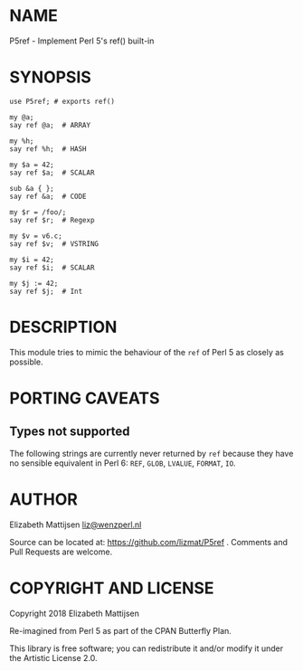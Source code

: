NAME
====

P5ref - Implement Perl 5's ref() built-in

SYNOPSIS
========

    use P5ref; # exports ref()

    my @a;
    say ref @a;  # ARRAY

    my %h;
    say ref %h;  # HASH

    my $a = 42;
    say ref $a;  # SCALAR

    sub &a { };
    say ref &a;  # CODE

    my $r = /foo/;
    say ref $r;  # Regexp

    my $v = v6.c;
    say ref $v;  # VSTRING

    my $i = 42;
    say ref $i;  # SCALAR

    my $j := 42;
    say ref $j;  # Int

DESCRIPTION
===========

This module tries to mimic the behaviour of the `ref` of Perl 5 as closely as possible.

PORTING CAVEATS
===============

Types not supported
-------------------

The following strings are currently never returned by `ref` because they have no sensible equivalent in Perl 6: `REF`, `GLOB`, `LVALUE`, `FORMAT`, `IO`.

AUTHOR
======

Elizabeth Mattijsen <liz@wenzperl.nl>

Source can be located at: https://github.com/lizmat/P5ref . Comments and Pull Requests are welcome.

COPYRIGHT AND LICENSE
=====================

Copyright 2018 Elizabeth Mattijsen

Re-imagined from Perl 5 as part of the CPAN Butterfly Plan.

This library is free software; you can redistribute it and/or modify it under the Artistic License 2.0.

